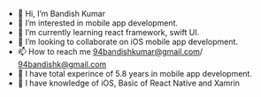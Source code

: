 - 👋 Hi, I’m Bandish Kumar
- 👀 I’m interested in mobile app development.
- 🌱 I’m currently learning react framework, swift UI.
- 💞️ I’m looking to collaborate on iOS mobile app development.
- 📫 How to reach me 94bandishkumar@gmail.com/ 94bandishk@gmail.com
- 💞️ I have total experince of 5.8 years in mobile app development.
- 💞️ I have knowledge of iOS, Basic of React Native and Xamrin

<!---
KumarBandish/KumarBandish is a ✨ special ✨ repository because its `README.md` (this file) appears on your GitHub profile.
You can click the Preview link to take a look at your changes.
--->
